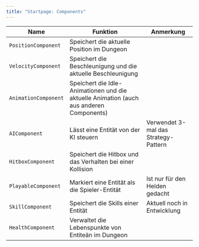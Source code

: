 ```yaml
---
title: "Startpage: Components"
---
```


| Name                 | Funktion                                                                                | Anmerkung                                 |
|----------------------|-----------------------------------------------------------------------------------------|-------------------------------------------|
| `PositionComponent`  | Speichert die aktuelle Position im Dungeon                                              |                                           |
| `VelocityComponent`  | Speichert die Beschleunigung und die aktuelle Beschleunigung                            |                                           |
| `AnimationComponent` | Speichert die Idle-Animationen und die aktuelle Animation (auch aus anderen Components) |                                           |
| `AIComponent`        | Lässt eine Entität von der KI steuern                                                   | Verwendet 3-mal das Strategy-Pattern      |
| `HitboxComponent`    | Speichert die Hitbox und das Verhalten bei einer Kollision                              |                                           |
| `PlayableComponent`  | Markiert eine Entität als die Spieler-Entität                                           | Ist nur für den Helden gedacht            |
| `SkillComponent`     | Speichert die Skills einer Entität                                                      | Aktuell noch in Entwicklung               |
| `HealthComponent`    | Verwaltet die Lebenspunkte von Entiteän im Dungeon                                      |                                           |
